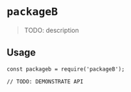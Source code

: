 # `packageB`

> TODO: description

## Usage

```
const packageb = require('packageB');

// TODO: DEMONSTRATE API
```
